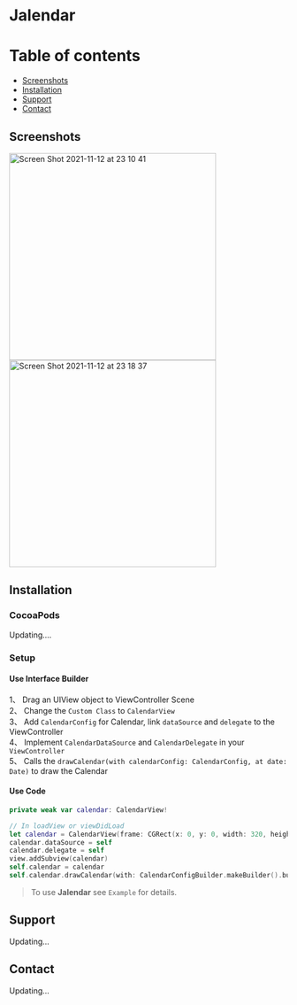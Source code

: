 # Jalendar

# Table of contents
* [Screenshots](#screenshots)
* [Installation](#installation)
* [Support](#support)
* [Contact](#contact)

## <a id="screenshots"></a>Screenshots 

<img width="374" alt="Screen Shot 2021-11-12 at 23 10 41" src="https://user-images.githubusercontent.com/35356334/141498973-33dfb787-79af-4e8b-9305-8a29e5ac48e6.png">
<img width="374" alt="Screen Shot 2021-11-12 at 23 18 37" src="https://user-images.githubusercontent.com/35356334/141499210-628169da-b056-4cc7-862f-063e1cc1b9df.png">

## <a id="installation"></a>Installation 

### CocoaPods
Updating....

### Setup

#### Use Interface Builder

1、 Drag an UIView object to ViewController Scene<br/>
2、 Change the `Custom Class` to `CalendarView`<br/>
3、 Add `CalendarConfig` for Calendar, link `dataSource` and `delegate` to the ViewController<br/>
4、 Implement `CalendarDataSource` and `CalendarDelegate` in your `ViewController`<br/>
5、 Calls the `drawCalendar(with calendarConfig: CalendarConfig, at date: Date)` to draw the Calendar

#### Use Code

```swift
private weak var calendar: CalendarView!
```
```swift
// In loadView or viewDidLoad
let calendar = CalendarView(frame: CGRect(x: 0, y: 0, width: 320, height: 300))
calendar.dataSource = self
calendar.delegate = self
view.addSubview(calendar)
self.calendar = calendar
self.calendar.drawCalendar(with: CalendarConfigBuilder.makeBuilder().build(), at: Date())
```

> To use **Jalendar** see `Example` for details.

## <a id="support"></a>Support 
Updating...

## <a id="contact"></a>Contact 
Updating...
